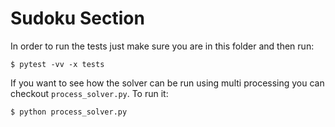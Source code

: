# Sudoku Section

In order to run the tests just make sure you are in this folder
and then run:

```
$ pytest -vv -x tests
```

If you want to see how the solver can be run using multi processing
you can checkout `process_solver.py`.  To run it:

```
$ python process_solver.py
```